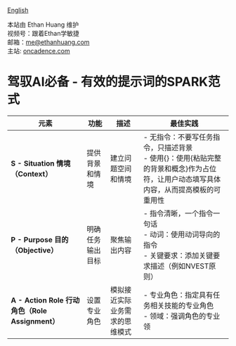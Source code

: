[English](README_EN.md)

本站由 Ethan Huang 维护\
视频号：跟着Ethan学敏捷\
邮箱：[me@ethanhuang.com](mailto:me@ethanhuang.com)\
主站: [oncadence.com](https://oncadence.com/cn)

# 驾驭AI必备 - 有效的提示词的SPARK范式
|元素|功能|描述|最佳实践 |
| ------------| ------------| ---------------|-------------------|
|**S - Situation 情境（Context）**| 提供背景和情境| 建立问题空间和情境| - 无指令：不要写任务指令，只描述背景<br> - 使用{}：使用{粘贴完整的背景和概念}作为占位符，让用户动态填写具体内容，从而提高模板的可重用性|
|**P - Purpose 目的（Objective）** |明确任务输出目标 | 聚焦输出内容| - 指令清晰，一个指令一句话<br> - 动词：使用动词导向的指令<br> - 关键要求：添加关键要求描述（例如NVEST原则）<br>|
|**A - Action Role 行动角色（Role Assignment）** | 设置专业角色 |模拟接近实际业务需求的思维模式|- 专业角色：指定具有任务相关技能的专业角色<br> - 领域：强调角色的专业领|
